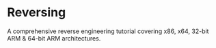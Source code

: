 # Reversing

A comprehensive reverse engineering tutorial covering x86, x64, 32-bit ARM & 64-bit ARM architectures.